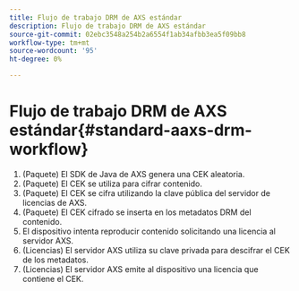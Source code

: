 ```yaml
---
title: Flujo de trabajo DRM de AXS estándar
description: Flujo de trabajo DRM de AXS estándar
source-git-commit: 02ebc3548a254b2a6554f1ab34afbb3ea5f09bb8
workflow-type: tm+mt
source-wordcount: '95'
ht-degree: 0%

---
```


# Flujo de trabajo DRM de AXS estándar{#standard-aaxs-drm-workflow}

1. (Paquete) El SDK de Java de AXS genera una CEK aleatoria.
1. (Paquete) El CEK se utiliza para cifrar contenido.
1. (Paquete) El CEK se cifra utilizando la clave pública del servidor de licencias de AXS.
1. (Paquete) El CEK cifrado se inserta en los metadatos DRM del contenido.
1. El dispositivo intenta reproducir contenido solicitando una licencia al servidor AXS.
1. (Licencias) El servidor AXS utiliza su clave privada para descifrar el CEK de los metadatos.
1. (Licencias) El servidor AXS emite al dispositivo una licencia que contiene el CEK.
